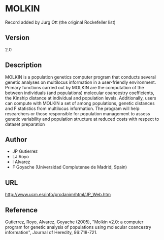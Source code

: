 # MOLKIN
Record added by Jurg Ott (the original Rockefeller list)

## Version
2.0

## Description
MOLKIN is a population genetics computer program that conducts several genetic analyses on multilocus information in a user-friendly environment. Primary functions carried out by MOLKIN are the computation of the between individuals (and populations) molecular coancestry coefficients, the Kinship distance at individual and population levels. Additionally, users can compute with MOLKIN a set of among populations, genetic distances and F statistics from multilocus information. The program will help researchers or those responsible for population management to assess genetic variability and population structure at reduced costs with respect to dataset preparation

## Author
* JP Gutierrez
* LJ Royo
* I Alvarez
* F Goyache (Universidad Complutense de Madrid, Spain)

## URL
http://www.ucm.es/info/prodanim/html/JP_Web.htm

## Reference
Gutierrez, Royo, Alvarez, Goyache (2005), "Molkin v2.0: a computer program for genetic analysis of populations using molecular coancestry information", Journal of Heredity, 96:718-721.